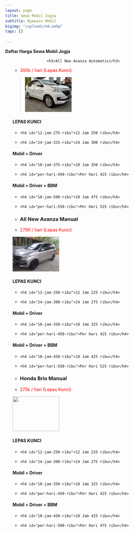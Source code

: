 ```yaml
---
layout: page
title: Sewa Mobil Jogja
subtitle: Nyewain Mobil
bigimg: "/uploads/m4.webp"
tags: []

---
```

**Daftar Harga Sewa Mobil Jogja**

<article class="content" data-cms-content-wrapper="/_layouts/page.html">

<ul class="staff-list">

<div class="staff-details">

<ul class="staff-info">

                <h3>All New Avanza Automatic</h3>

<li><p style="color:red">300k / hari (Lepas Kunci)</p></li>

</ul>

</div>

<div class="staff-bio">

<p><blockquote>

<p><img src="/uploads/m1.webp" alt="" width="150" height="112" /></p>

</blockquote>

</p>

<h4 id="lepas-kunci">LEPAS KUNCI</h4>

<ul>

<li>

    <h4 id="12-jam-275-ribu">12 Jam 250 ribu</h4>

</li>

<li>

    <h4 id="24-jam-325-ribu">24 Jam 300 ribu</h4>

</li>

</ul>

<h4 id="mobil--driver">Mobil + Driver</h4>

<ul>

<li>

    <h4 id="10-jam-375-ribu">10 Jam 350 ribu</h4>

</li>

<li>

    <h4 id="per-hari-450-ribu">Per Hari 425 ribu</h4>

</li>

</ul>

<h4 id="mobil--driver--bbm">Mobil + Driver + BBM</h4>

<ul>

<li>

    <h4 id="10-jam-500-ribu">10 Jam 475 ribu</h4>

</li>

<li>

    <h4 id="per-hari-550-ribu">Per Hari 525 ribu</h4>

</li>

</ul>

</div>

<div class="staff-details">

<ul class="staff-info">

<li><h3>All New Avanza Manual</h3></li>

<li><p style="color:red">275K / hari (Lepas Kunci)</p></li>

</ul>

</div>

<div class="staff-bio">

<p></p><p><img src="/uploads/m3.webp" alt="" width="150" height="112" /></p>

<h4 id="lepas-kunci--">LEPAS KUNCI</h4>

<ul>

  <li>

    <h4 id="12-jam-250-ribu">12 Jam 225 ribu</h4>

  </li>

  <li>

    <h4 id="24-jam-300-ribu">24 Jam 275 ribu</h4>

  </li>

</ul>

<h4 id="mobil--driver--">Mobil + Driver    </h4>

<ul>

  <li>

    <h4 id="10-jam-350-ribu">10 Jam 325 ribu</h4>

  </li>

  <li>

    <h4 id="per-hari-450-ribu">Per Hari 425 ribu</h4>

  </li>

</ul>

<h4 id="mobil--driver--bbm--">Mobil + Driver + BBM    </h4>

<ul>

  <li>

    <h4 id="10-jam-450-ribu">10 Jam 425 ribu</h4>

  </li>

  <li>

    <h4 id="per-hari-550-ribu">Per Hari 525 ribu</h4>

  </li>

</ul>

<p></p>

</div>

<div class="staff-details">

<ul class="staff-info">

<li><h3>Honda Brio Manual</h3></li>

<li><p style="color:red">275k / hari (Lepas Kunci)</p></li>

</ul>

</div>

<div class="staff-bio">

<p></p><p><img src="/uploads/brio-manual.jpg" alt="" width="150" height="112" /></p>

<h4 id="lepas-kunci">LEPAS KUNCI</h4>

<ul>

  <li>

    <h4 id="12-jam-250-ribu">12 Jam 225 ribu</h4>

  </li>

  <li>

    <h4 id="24-jam-300-ribu">24 Jam 275 ribu</h4>

  </li>

</ul>

<h4 id="mobil--driver">Mobil + Driver</h4>

<ul>

  <li>

    <h4 id="10-jam-350-ribu">10 Jam 325 ribu</h4>

  </li>

  <li>

    <h4 id="per-hari-450-ribu">Per Hari 425 ribu</h4>

  </li>

</ul>

<h4 id="mobil--driver--bbm">Mobil + Driver + BBM</h4>

<ul>

  <li>

    <h4 id="10-jam-450-ribu">10 Jam 425 ribu</h4>

  </li>

  <li>

    <h4 id="per-hari-500-ribu">Per Hari 475 ribu</h4>

  </li>

</ul>

<p></p>

</div>

</article>